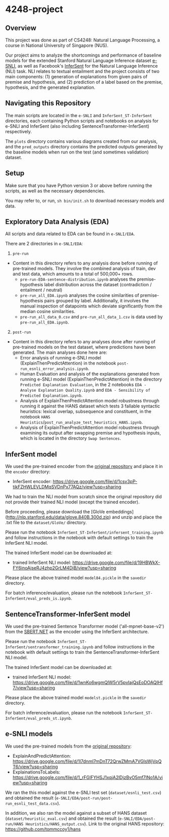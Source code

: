 # 4248-project

## Overview 

This project was done as part of CS4248: Natural Language Processing, a course in National University of Singapore (NUS).

Our project aims to analyze the shortcomings and performance of baseline models for the extended Stanford Natural Language Inference dataset [e-SNLI](https://github.com/OanaMariaCamburu/e-SNLI), as well as Facebook's [InferSent](https://github.com/facebookresearch/InferSent) for the Natural Language Inference (NLI) task. NLI relates to textual entailment and the project consists of two main components: (1) generation of explanations from given pairs of premise and hypothesis, and (2) prediction of a label based on the premise, hypothesis, and the generated explanation.

## Navigating this Repository

The main scripts are located in the `e-SNLI` and `InferSent_ST-InferSent` directories, each containing Python scripts and notebooks on analysis for e-SNLI and InferSent (also including SentenceTransformer-InferSent) respectively.

The `plots` directory contains various diagrams created from our analysis, and the `pred_outputs` directory contains the predicted outputs generated by the baseline models when run on the test (and sometimes validation) dataset.

## Setup

Make sure that you have Python version 3 or above before running the scripts, as well as the necessary dependencies.

You may refer to, or run, `sh bin/init.sh` to download necessary models and data.

## Exploratory Data Analysis (EDA)

All scripts and data related to EDA can be found in `e-SNLI/EDA`.

There are 2 directories in `e-SNLI/EDA`:
1. `pre-run`
- Content in this directory refers to any analysis done before running of pre-trained models. They involve the combined analysis of train, dev and test data, which amounts to a total of 500,000+ rows.
  - `pre-run-EDA-sentence-distribution.ipynb` analyses the premise-hypothesis label distribution across the dataset (contradiction / entailment / neutral)
  - `pre-run_all_EDA.ipynb` analyses the cosine similarities of premise-hypothesis pairs grouped by label. Additionally, it involves the manual inspection of datapoints which deviate significantly from the median cosine similarities.
  - `pre-run_all_data_0.csv` and `pre-run_all_data_1.csv` is data used by `pre-run_all_EDA.ipynb`.

2. `post-run`
- Content in this directory refers to any analyses done after running of pre-trained models on the test dataset, where predictions have been generated. The main analyses done here are:
  - Error analysis of running e-SNLI model (ExplainThenPredictAttention) in the notebook `post-run_esnli_error_analysis.ipynb`.
  - Human Evaluation and analysis of the explanations generated from running e-SNLI model (ExplainThenPredictAttention) in the directory `Predicted Explanation Evaluation`, in the 2 notebooks `EDA - Analyse Explanation Quality.ipynb` and `EDA - Sensibility of Predicted Explanation.ipynb`.
  - Analysis of ExplainThenPredictAttention model robustness through running it against the HANS dataset which tests 3 fallable syntactic heuristics: lexical overlap, subsequence and constituent, in the notebook `HANS Heuristics`/`post_run_analyze_test_heuristics_HANS.ipynb`.
  - Analysis of ExplainThenPredictAttention model robustness through examining its output after swapping premise and hypothesis inputs, which is located in the directory `Swap Sentences`.
  
## InferSent model
We used the pre-trained encoder from the [original repository](https://github.com/facebookresearch/InferSent) and place it in the `encoder` directory:
- InferSent encoder: https://drive.google.com/file/d/1csv3pP-tikFZHWLEVLDMqSVDnPx77AQz/view?usp=sharing

We had to train the NLI model from scratch since the original repository did not provide their trained NLI model (except the trained encoder).

Before proceeding, please download the [GloVe embeddings] (http://nlp.stanford.edu/data/glove.840B.300d.zip) and unzip and place the .txt file to the `dataset/GloVe/` directory.

Please run the notebook `InferSent_ST-InferSent/infersent_training.ipynb` and follow instructions in the notebook with default settings to train the InferSent NLI model.

The trained InferSent model can be downloaded at:
- trained InferSent NLI model: https://drive.google.com/file/d/19HBWkX-FY6inoAjseRJ4zhp2GrLM4DjB/view?usp=sharing  

Please place the above trained model `model84.pickle` in the `savedir` directory.

For batch inference/evaluation, please run the notebook `InferSent_ST-InferSent/eval_preds_is.ipynb`.

## SentenceTransformer-InferSent model
We used the pre-trained Sentence Transformer model ('all-mpnet-base-v2') from the [SBERT.NET](https://sbert.net/) as the encoder using the InferSent architecture.

Please run the notebook `InferSent_ST-InferSent/sentransformer_training.ipynb` and follow instructions in the notebook with default settings to train the SentenceTransformer-InferSent NLI model.

The trained InferSent model can be downloaded at:
- trained InferSent NLI model: https://drive.google.com/file/d/1wnKo6wgmQlW5rV5pvIajQsEoDOAQIHf7/view?usp=sharing

Please place the above trained model `modelst.pickle` in the `savedir` directory.

For batch inference/evaluation, please run the notebook `InferSent_ST-InferSent/eval_preds_st.ipynb`.

## e-SNLI models
We used the pre-trained models from the [original repository](https://github.com/OanaMariaCamburu/e-SNLI):
- ExplainAndPredictAttention: https://drive.google.com/file/d/1l7dnml7mDnT72QrwZMmA7VGIsWjVpQT6/view?usp=sharing
- ExplainationsToLabels: https://drive.google.com/file/d/1_rFGlFYHSJ1xqjA2lDjzBvO5mf7INo1A/view?usp=sharing

We ran the this model against the e-SNLI test set (`dataset/esnli_test.csv`) and obtained the result (`e-SNLI/EDA/post-run/post-run_esnli_test_data.csv`).

In addition, we also ran the model against a subset of HANS dataset (`dataset/heuristic_eval.csv`) and obtained the result (`e-SNLI/EDA/post-run/HANS Heuristics/HANS_output.csv`). Link to the original HANS repository: https://github.com/tommccoy1/hans
